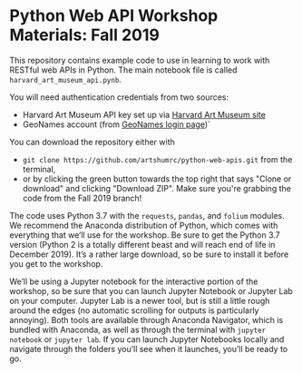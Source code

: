 # Python Web API Workshop Materials: Fall 2019

This repository contains example code to use in learning to work with RESTful
web APIs in Python. The main notebook file is called `harvard_art_museum_api.pynb`.

You will need authentication credentials from two sources:
- Harvard Art Museum API key set up via [Harvard Art Museum site](https://www.harvardartmuseums.org/collections/api)
- GeoNames account (from [GeoNames login page](https://www.geonames.org/login))`

You can download the repository either with
- `git clone https://github.com/artshumrc/python-web-apis.git` from the terminal,
- or by clicking the green button towards the top right that says "Clone or download" and clicking "Download ZIP".
Make sure you're grabbing the code from the Fall 2019 branch!

The code uses Python 3.7 with the `requests`, `pandas`, and `folium` modules. We recommend the Anaconda distribution of Python, which comes with everything that we’ll use for the workshop. Be sure to get the Python 3.7 version (Python 2 is a totally different beast and will reach end of life in December 2019). It’s a rather large download, so be sure to install it before you get to the workshop.
 
We’ll be using a Jupyter notebook for the interactive portion of the workshop, so be sure that you can launch Jupyter Notebook or Jupyter Lab on your computer. Jupyter Lab is a newer tool, but is still a little rough around the edges (no automatic scrolling for outputs is particularly annoying). Both tools are available through Anaconda Navigator, which is bundled with Anaconda, as well as through the terminal with `jupyter notebook` or `jupyter lab`. If you can launch Jupyter Notebooks locally and navigate through the folders you’ll see when it launches, you’ll be ready to go.